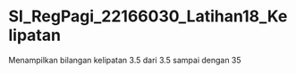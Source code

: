 # SI_RegPagi_22166030_Latihan18_Kelipatan
Menampilkan bilangan kelipatan 3.5 dari 3.5 sampai dengan 35
